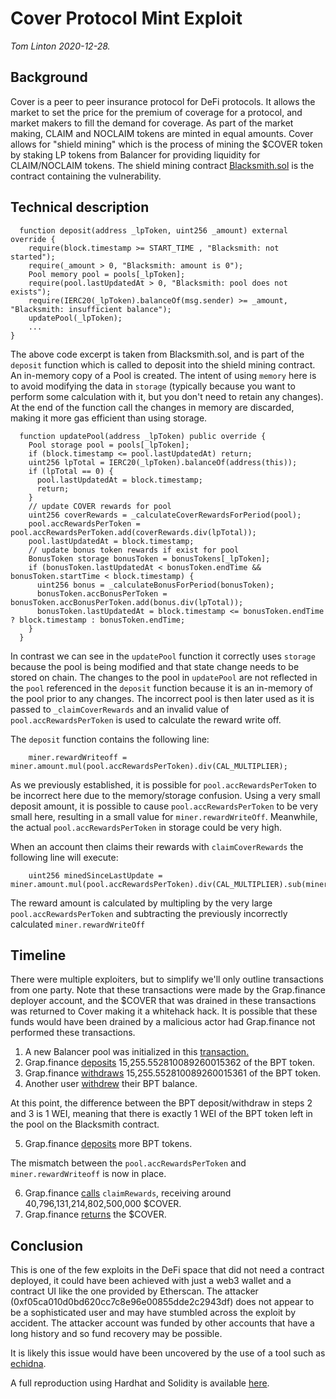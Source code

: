 # Cover Protocol Mint Exploit

_Tom Linton 2020-12-28._

## Background

Cover is a peer to peer insurance protocol for DeFi protocols. It allows the market to set the price for the premium of coverage for a protocol, and market makers to fill the demand for coverage. As part of the market making, CLAIM and NOCLAIM tokens are minted in equal amounts. Cover allows for "shield mining" which is the process of mining the $COVER token by staking LP tokens from Balancer for providing liquidity for CLAIM/NOCLAIM tokens. The shield mining contract [Blacksmith.sol](https://github.com/CoverProtocol/cover-token-mining/blob/f78cd9f/contracts/Blacksmith.sol) is the contract containing the vulnerability.


## Technical description

```
  function deposit(address _lpToken, uint256 _amount) external override {
    require(block.timestamp >= START_TIME , "Blacksmith: not started");
    require(_amount > 0, "Blacksmith: amount is 0");
    Pool memory pool = pools[_lpToken];
    require(pool.lastUpdatedAt > 0, "Blacksmith: pool does not exists");
    require(IERC20(_lpToken).balanceOf(msg.sender) >= _amount, "Blacksmith: insufficient balance");
    updatePool(_lpToken);
    ...
}
```

The above code excerpt is taken from Blacksmith.sol, and is part of the `deposit` function which is called to deposit into the shield mining contract. An in-memory copy of a Pool is created. The intent of using `memory` here is to avoid modifying the data in `storage` (typically because you want to perform some calculation with it, but you don't need to retain any changes). At the end of the function call the changes in memory are discarded, making it more gas efficient than using storage.

```
  function updatePool(address _lpToken) public override {
    Pool storage pool = pools[_lpToken];
    if (block.timestamp <= pool.lastUpdatedAt) return;
    uint256 lpTotal = IERC20(_lpToken).balanceOf(address(this));
    if (lpTotal == 0) {
      pool.lastUpdatedAt = block.timestamp;
      return;
    }
    // update COVER rewards for pool
    uint256 coverRewards = _calculateCoverRewardsForPeriod(pool);
    pool.accRewardsPerToken = pool.accRewardsPerToken.add(coverRewards.div(lpTotal));
    pool.lastUpdatedAt = block.timestamp;
    // update bonus token rewards if exist for pool
    BonusToken storage bonusToken = bonusTokens[_lpToken];
    if (bonusToken.lastUpdatedAt < bonusToken.endTime && bonusToken.startTime < block.timestamp) {
      uint256 bonus = _calculateBonusForPeriod(bonusToken);
      bonusToken.accBonusPerToken = bonusToken.accBonusPerToken.add(bonus.div(lpTotal));
      bonusToken.lastUpdatedAt = block.timestamp <= bonusToken.endTime ? block.timestamp : bonusToken.endTime;
    }
  }
```

In contrast we can see in the `updatePool` function it correctly uses `storage` because the pool is being modified and that state change needs to be stored on chain. The changes to the pool in `updatePool` are not reflected in the `pool` referenced in the `deposit` function because it is an in-memory of the pool prior to any changes. The incorrect pool is then later used as it is passed to `_claimCoverRewards` and an invalid value of `pool.accRewardsPerToken` is used to calculate the reward write off.

The `deposit` function contains the following line:

```
    miner.rewardWriteoff = miner.amount.mul(pool.accRewardsPerToken).div(CAL_MULTIPLIER);
```

As we previously established, it is possible for `pool.accRewardsPerToken` to be incorrect here due to the memory/storage confusion. Using a very small deposit amount, it is possible to cause `pool.accRewardsPerToken` to be very small here, resulting in a small value for `miner.rewardWriteOff`. Meanwhile, the actual `pool.accRewardsPerToken` in storage could be very high.

When an account then claims their rewards with `claimCoverRewards` the following line will execute:

```
    uint256 minedSinceLastUpdate = miner.amount.mul(pool.accRewardsPerToken).div(CAL_MULTIPLIER).sub(miner.rewardWriteoff);
```

The reward amount is calculated by multipling by the very large `pool.accRewardsPerToken` and subtracting the previously incorrectly calculated `miner.rewardWriteOff`

## Timeline

There were multiple exploiters, but to simplify we'll only outline transactions from one party. Note that these transactions were made by the Grap.finance deployer account, and the $COVER that was drained in these transactions was returned to Cover making it a whitehack hack. It is possible that these funds would have been drained by a malicious actor had Grap.finance not performed these transactions.

1. A new Balancer pool was initialized in this [transaction.](https://etherscan.io/tx/0xe5173fffaed3342b53d41319dc538e7923e287e962df2d27f5e425c633db45d4)
2. Grap.finance [deposits](https://etherscan.io/tx/0x77490baee41a9b35a6e87d49453c7329c7517c10ce6ce26b4c142692a2877e65) 15,255.552810089260015362 of the BPT token.
3. Grap.finance [withdraws](https://etherscan.io/tx/0x88ce99fc1cb695db82d83ce5fe587396744841d3a123687f95b18df6a3106818) 15,255.552810089260015361 of the BPT token.
4. Another user [withdrew](https://etherscan.io/tx/0xa27fb73caddb1cf24aa7a5afe84eed13db2f0a889a6ee0f3d5e6226a76c0fd9c) their BPT balance.

At this point, the difference between the BPT deposit/withdraw in steps 2 and 3 is 1 WEI, meaning that there is exactly 1 WEI of the BPT token left in the pool on the Blacksmith contract.

5. Grap.finance [deposits](https://etherscan.io/tx/0xbd1fcda7006ddd58b18cb3bfbd01ef2d1a979be596e1c73be1d7d65fd7eb8215) more BPT tokens.

The mismatch between the `pool.accRewardsPerToken` and `miner.rewardWriteoff` is now in place.

6. Grap.finance [calls](https://etherscan.io/tx/0xca135d1c4268d6354a019b66946d4fbe4de6f7ddf0ff56389a5cc2ba695b035f) `claimRewards`, receiving around 40,796,131,214,802,500,000 $COVER.
7. Grap.finance [returns](https://etherscan.io/tx/0xe6c068ca3605228b2435a414f2b372057340f77d3fe9f1d3967eb1ad128cb5d2) the $COVER.

## Conclusion

This is one of the few exploits in the DeFi space that did not need a contract deployed, it could have been achieved with just a web3 wallet and a contract UI like the one provided by Etherscan. The attacker (0xf05ca010d0bd620cc7c8e96e00855dde2c2943df) does not appear to be a sophisticated user and may have stumbled across the exploit by accident. The attacker account was funded by other accounts that have a long history and so fund recovery may be possible.

It is likely this issue would have been uncovered by the use of a tool such as [echidna](https://github.com/crytic/echidna).

A full reproduction using Hardhat and Solidity is available [here](https://github.com/OriginProtocol/security/reproductions/2020-12-cover).
